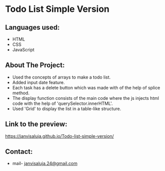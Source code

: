 # Todo List Simple Version

## Languages used:
- HTML
- CSS
- JavaScript
  
## About The Project:
- Used the concepts of arrays to make a todo list.
- Added input date feature.
- Each task has a delete button which was made with of the help of splice method.
- The display function consists of the main code where the js injects html code with the help of 'querySelector.innerHTML'.
- Used 'Grid' to display the list in a table-like structure.

## Link to the preview:
https://janvisaluja.github.io/Todo-list-simple-version/

## Contact:
- mail- janvisaluja.24@gmail.com


